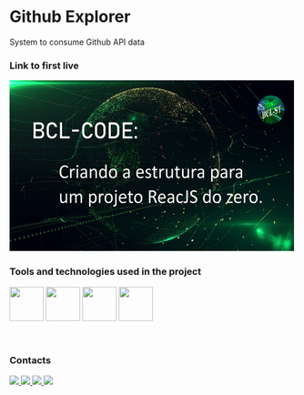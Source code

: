 # Github Explorer

System to consume Github API data

### Link to first live 
<a 
  href="https://www.youtube.com/watch?v=x91QG_Ow9kM&list=PLjgUGqkuP8vM4dTD0NTlR_JPw_cHKw0Wl" 
  target="_blank">
    <img src="./001_BCL-CODE.png"  width="500" height="300"/>
</a>

### Tools and technologies used in the project 

<div>
  <img src="https://cdn.jsdelivr.net/gh/devicons/devicon/icons/react/react-original-wordmark.svg"  width="60" height="60" />
  <img src="https://cdn.jsdelivr.net/gh/devicons/devicon/icons/javascript/javascript-original.svg"  width="60" height="60" />
  <img src="https://cdn.jsdelivr.net/gh/devicons/devicon/icons/html5/html5-original-wordmark.svg"  width="60" height="60" />
  <!-- <img src="https://cdn.jsdelivr.net/gh/devicons/devicon/icons/typescript/typescript-original.svg"  width="60" height="60" /> -->
  <!-- <img src="https://cdn.jsdelivr.net/gh/devicons/devicon/icons/css3/css3-original-wordmark.svg"  width="60" height="60" />
  <img src="https://cdn.jsdelivr.net/gh/devicons/devicon/icons/sass/sass-original.svg"  width="60" height="60" /> -->
  <img src="https://cdn.jsdelivr.net/gh/devicons/devicon/icons/git/git-original-wordmark.svg" width="60" height="60" />
          
</div>

<br>
<br>

### Contacts
<div>
  <a 
    href="https://www.youtube.com/channel/UCr2gZzk_SAA53JzfRw7BL7g" 
    target="_blank">
    <img src="https://img.shields.io/badge/YouTube-FF0000?style=for-the-badge&logo=youtube&logoColor=white" />
  </a>
  <a 
    href="https://twitter.com/BrennoCLins" 
    target="_blank">
    <img src="https://img.shields.io/badge/Twitter-1DA1F2?style=for-the-badge&logo=twitter&logoColor=white" />
  </a>
  <a 
    href="https://www.twitch.tv/bclst" 
    target="_blank">
    <img src="https://img.shields.io/badge/Twitch-9146FF?style=for-the-badge&logo=twitch&logoColor=white" />
  </a>
  <a 
    href="https://www.linkedin.com/in/brennoclins" 
    target="_blank">
    <img src="https://img.shields.io/badge/-LinkedIn-%230077B5?style=for-the-badge&logo=linkedin&logoColor=white" />
  </a> 
</div>